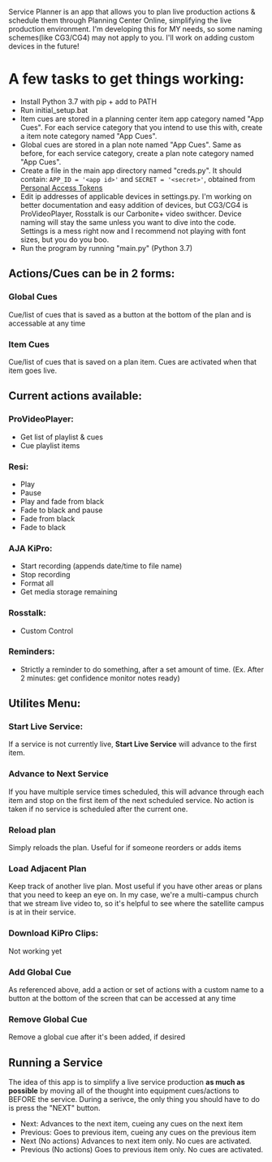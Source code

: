 Service Planner is an app that allows you to plan live production actions & schedule them through Planning Center Online, simplifying the live production environment.
I'm developing this for MY needs, so some naming schemes(like CG3/CG4) may not apply to you. I'll work on adding custom devices in the future!


# A few tasks to get things working:
- Install Python 3.7 with pip + add to PATH
- Run initial_setup.bat 
- Item cues are stored in a planning center item app category named "App Cues". For each service category that you intend to use this with, create a item note category named "App Cues".
- Global cues are stored in a plan note named "App Cues". Same as before, for each service category, create a plan note category named "App Cues".
- Create a file in the main app directory named "creds.py". It should contain: `APP_ID = '<app id>'` and `SECRET = '<secret>'`, obtained from [Personal Access Tokens](https://api.planningcenteronline.com/oauth/applications)
- Edit ip addresses of applicable devices in settings.py. I'm working on better documentation and easy addition of devices, but CG3/CG4 is ProVideoPlayer, Rosstalk is our Carbonite+ video swithcer. Device naming will stay the same unless you want to dive into the code. Settings is a mess right now and I recommend not playing with font sizes, but you do you boo.
- Run the program by running "main.py" (Python 3.7)

## Actions/Cues can be in 2 forms:
### Global Cues
Cue/list of cues that is saved as a button at the bottom of the plan and is accessable at any time
### Item Cues
Cue/list of cues that is saved on a plan item. Cues are activated when that item goes live.

## Current actions available:

### ProVideoPlayer:
- Get list of playlist & cues
- Cue playlist items

### Resi:
- Play
- Pause
- Play and fade from black
- Fade to black and pause
- Fade from black
- Fade to black
  
### AJA KiPro:
- Start recording (appends date/time to file name)
- Stop recording
- Format all
- Get media storage remaining
 
### Rosstalk:
- Custom Control
 
### Reminders:
- Strictly a reminder to do something, after a set amount of time. (Ex. After 2 minutes: get confidence monitor notes ready)

## Utilites Menu:
### Start Live Service:
If a service is not currently live, **Start Live Service** will advance to the first item.
### Advance to Next Service
If you have multiple service times scheduled, this will advance through each item and stop on the first item of the next scheduled service. No action is taken if no service is scheduled after the current one.
### Reload plan
Simply reloads the plan. Useful for if someone reorders or adds items 
### Load Adjacent Plan
Keep track of another live plan. Most useful if you have other areas or plans that you need to keep an eye on. In my case, we're a multi-campus church that we stream live video to, so it's helpful to see where the satellite campus is at in their service.
### Download KiPro Clips:
Not working yet
### Add Global Cue
As referenced above, add a action or set of actions with a custom name to a button at the bottom of the screen that can be accessed at any time
### Remove Global Cue
Remove a global cue after it's been added, if desired

## Running a Service
The idea of this app is to simplify a live service production **as much as possible** by moving all of the thought into equipment cues/actions to BEFORE the service.
During a serivce, the only thing you should have to do is press the "NEXT" button. 
- Next: Advances to the next item, cueing any cues on the next item
- Previous: Goes to previous item, cueing any cues on the previous item
- Next (No actions) Advances to next item only. No cues are activated.
- Previous (No actions) Goes to previous item only. No cues are activated.
